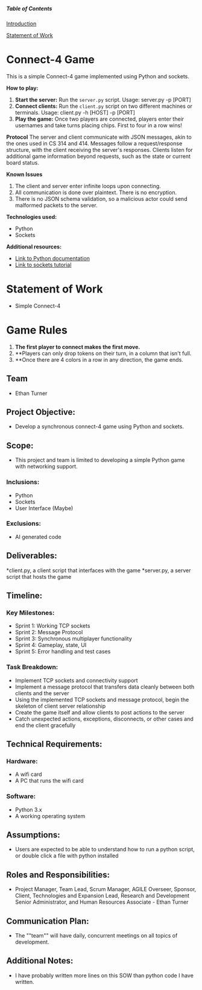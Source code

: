 ##### Table of Contents
[Introduction](#connect-4-game)

[Statement of Work](#project-title)

# Connect-4 Game

This is a simple Connect-4 game implemented using Python and sockets.

**How to play:**
1. **Start the server:** Run the `server.py` script.  Usage: server.py -p [PORT]
2. **Connect clients:** Run the `client.py` script on two different machines or terminals.  Usage: client.py -h [HOST] -p [PORT]
3. **Play the game:** Once two players are connected, players enter their usernames and take turns placing chips.  First to four in a row wins!

**Protocol**
The server and client communicate with JSON messages, akin to the ones used in CS 314 and 414.  Messages follow a request/response structure, with the client receiving the server's responses.  Clients listen for additional game information beyond requests, such as the state or current board status.

**Known Issues**
1. The client and server enter infinite loops upon connecting.
2. All communication is done over plaintext.  There is no encryption.
3. There is no JSON schema validation, so a malicious actor could send malformed packets to the server.

**Technologies used:**
* Python
* Sockets

**Additional resources:**
* [Link to Python documentation](https://docs.python.org/3/)
* [Link to sockets tutorial](https://docs.python.org/3/howto/sockets.html)

# Statement of Work

* Simple Connect-4

# Game Rules
1. **The first player to connect makes the first move.**
2. **Players can only drop tokens on their turn, in a column that isn't full.
3. **Once there are 4 colors in a row in any direction, the game ends.

## Team

* Ethan Turner

## Project Objective:

* Develop a synchronous connect-4 game using Python and sockets.

## Scope:

* This project and team is limited to developing a simple Python game with networking support.

### Inclusions:

* Python
* Sockets 
* User Interface (Maybe)

### Exclusions:

* AI generated code

## Deliverables:

*client.py, a client script that interfaces with the game
*server.py, a server script that hosts the game

## Timeline:

### Key Milestones:

* Sprint 1: Working TCP sockets
* Sprint 2: Message Protocol 
* Sprint 3: Synchronous multiplayer functionality
* Sprint 4: Gameplay, state, UI
* Sprint 5: Error handling and test cases

### Task Breakdown:

* Implement TCP sockets and connectivity support
* Implement a message protocol that transfers data cleanly between both clients and the server
* Using the implemented TCP sockets and message protocol, begin the skeleton of client server relationship
* Create the game itself and allow clients to post actions to the server
* Catch unexpected actions, exceptions, disconnects, or other cases and end the client gracefully

## Technical Requirements:

### Hardware:

* A wifi card
* A PC that runs the wifi card

### Software:

* Python 3.x
* A working operating system

## Assumptions:

* Users are expected to be able to understand how to run a python script, or double click a file with python installed

## Roles and Responsibilities:

* Project Manager, Team Lead, Scrum Manager, AGILE Overseer, Sponsor, Client, Technologies and Expansion Lead, Research and Development Senior Administrator, and Human Resources Associate - Ethan Turner

## Communication Plan:

* The ""team"" will have daily, concurrent meetings on all topics of development.

## Additional Notes:

* I have probably written more lines on this SOW than python code I have written.

